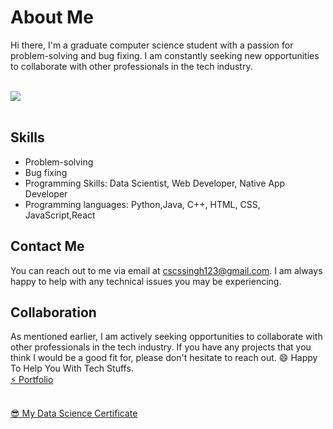 # About Me

Hi there, I'm a graduate computer science student with a passion for problem-solving and bug fixing. I am constantly seeking new opportunities to collaborate with other professionals in the tech industry.
<br><br>

<a href="https://github.com/Chandrapalsingh12?tab=repositories">
 <img align="center" src="https://github-readme-stats.vercel.app/api?username=Chandrapalsingh12&&show_icons=true&title_color=0F1A30&icon_color=0F1A20&text_color=0F1A20&bg_color=cca3ff&show_icons=true&theme=dracula&line_height=27%22%20alt=%22Chandrapal%20github%20stats"/>
</a>
<br><br>

## Skills

- Problem-solving
- Bug fixing
- Programming Skills: Data Scientist, Web Developer, Native App Developer
- Programming languages: Python,Java, C++, HTML, CSS, JavaScript,React

## Contact Me

You can reach out to me via email at cscssingh123@gmail.com. I am always happy to help with any technical issues you may be experiencing.

## Collaboration

As mentioned earlier, I am actively seeking opportunities to collaborate with other professionals in the tech industry. If you have any projects that you think I would be a good fit for, please don't hesitate to reach out.
😄 Happy To Help You With Tech Stuffs.<br>
<a href="https://chandrapalsingh.netlify.app">⚡ Portfolio</a>
<br>
<!-- <a href="https://chandrapalsingh12.github.io/chandrapalsingh/" target="_blank" >⚡My Portfolio Website</a> -->
<br>
<a href="https://user-images.githubusercontent.com/74819484/190921435-7587a89c-0606-436e-9d57-70e916be9306.jpg" target="_blank" >😎 My Data Science Certificate</a>
<br><br>


<!-- <img src="https://user-images.githubusercontent.com/74819484/190921435-7587a89c-0606-436e-9d57-70e916be9306.jpg" style="height:80px;weight:80px;"/> -->
